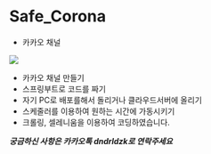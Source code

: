 # Safe_Corona

- 카카오 채널

![](https://img1.daumcdn.net/thumb/R1280x0/?scode=mtistory2&fname=https%3A%2F%2Fblog.kakaocdn.net%2Fdn%2FZGR3s%2FbtqVsxpA5Yk%2Fu4wI6guENXLAEp9Zaiiz2k%2Fimg.png)



- 카카오 채널 만들기
- 스프링부트로 코드를 짜기
- 자기 PC로 배포를해서 돌리거나 클라우드서버에 올리기
- 스케줄러를 이용하여 원하는 시간에 가동시키기
- 크롤링, 셀레니움을 이용하여 코딩하였습니다.





***궁금하신 사항은 카카오톡 dndrldzk로 연락주세요***